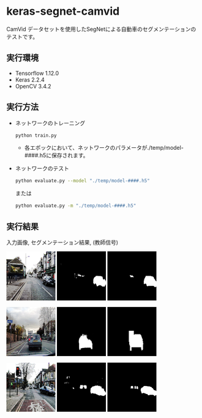 # keras-segnet-camvid
CamVid データセットを使用したSegNetによる自動車のセグメンテーションのテストです。

## 実行環境
* Tensorflow 1.12.0
* Keras 2.2.4
* OpenCV 3.4.2

## 実行方法
* ネットワークのトレーニング
    ```bash
    python train.py
    ```
    * 各エポックにおいて、ネットワークのパラメータが./temp/model-####.h5に保存されます。

* ネットワークのテスト
    ```bash
    python evaluate.py --model "./temp/model-####.h5"
    ```
    または
    ```bash
    python evaluate.py -m "./temp/model-####.h5"
    ```

## 実行結果
入力画像, セグメンテーション結果, (教師信号)

<!-- ![](./examples/test-19-x.png) -->
<!-- ![](./examples/test-19-y.png) -->
<!-- ![](./examples/test-19-z.png) -->
![](https://github.com/s059ff/keras-segnet-camvid/blob/master/examples/test-19-x.png)
![](https://github.com/s059ff/keras-segnet-camvid/blob/master/examples/test-19-y.png)
![](https://github.com/s059ff/keras-segnet-camvid/blob/master/examples/test-19-z.png)

<!-- ![](./examples/test-26-x.png) -->
<!-- ![](./examples/test-26-y.png) -->
<!-- ![](./examples/test-26-z.png) -->
![](https://github.com/s059ff/keras-segnet-camvid/blob/master/examples/test-26-x.png)
![](https://github.com/s059ff/keras-segnet-camvid/blob/master/examples/test-26-y.png)
![](https://github.com/s059ff/keras-segnet-camvid/blob/master/examples/test-26-z.png)

<!-- ![](./examples/test-54-x.png) -->
<!-- ![](./examples/test-54-y.png) -->
<!-- ![](./examples/test-54-z.png) -->
![](https://github.com/s059ff/keras-segnet-camvid/blob/master/examples/test-54-x.png)
![](https://github.com/s059ff/keras-segnet-camvid/blob/master/examples/test-54-y.png)
![](https://github.com/s059ff/keras-segnet-camvid/blob/master/examples/test-54-z.png)
